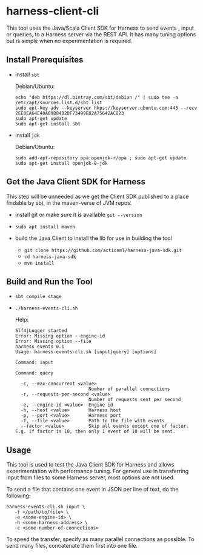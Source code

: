 # harness-client-cli

This tool uses the Java/Scala Client SDK for Harness to send events , input or queries, to a Harness server via the REST API. It has many tuning options but is simple when no experimentation is required.

## Install Prerequisites

* install `sbt`
    
    Debian/Ubuntu:
    
    ```
    echo "deb https://dl.bintray.com/sbt/debian /" | sudo tee -a /etc/apt/sources.list.d/sbt.list
    sudo apt-key adv --keyserver hkps://keyserver.ubuntu.com:443 --recv 2EE0EA64E40A89B84B2DF73499E82A75642AC823
    sudo apt-get update
    sudo apt-get install sbt
    ```
* install `jdk`
    
    Debian/Ubuntu:
    
    ```
    sudo add-apt-repository ppa:openjdk-r/ppa ; sudo apt-get update
    sudo apt-get install openjdk-8-jdk
    ```
## Get the Java Client SDK for Harness

This step will be unneeded as we get the Client SDK published to a place findable by sbt, in the maven-verse of JVM repos.

* install git or make sure it is available `git --version`  

* `sudo apt install maven`

* build the Java Client to install the lib for use in building the tool
    * `git clone https://github.com/actionml/harness-java-sdk.git`
    * `cd harness-java-sdk`
    * `mvn install`

## Build and Run the Tool
  
* `sbt compile stage`
* `./harness-events-cli.sh`
    
    Help:
    
    ```
    Slf4jLogger started
    Error: Missing option --engine-id
    Error: Missing option --file
    harness events 0.1
    Usage: harness-events-cli.sh [input|query] [options]
    
    Command: input
    
    Command: query
    
      -c, --max-concurrent <value>
                               Number of parallel connections
      -r, --requests-per-second <value>
                               Number of requests sent per second
      -e, --engine-id <value>  Engine id
      -h, --host <value>       Harness host
      -p, --port <value>       Harness port
      -f, --file <value>       Path to the file with events
      --factor <value>         Skip all events except one of factor. E.g. if factor is 10, then only 1 event of 10 will be sent.
    ```

## Usage

This tool is used to test the Java Client SDK for Harness and allows experimentation with performance tuning. For general use in transferring input from files to some Harness server, most options are not used.

To send a file that contains one event in JSON per line of text, do the following:

```
harness-events-cli.sh input \
   -f </path/to/file> \
   -e <some-engine-id> \
   -h <some-harness-address> \
   -c <some-number-of-connections>
```

To speed the transfer, specify as many parallel connections as possible. To send many files, concatenate them first into one file.